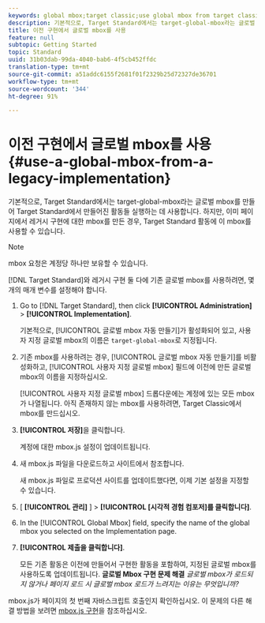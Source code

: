 ```yaml
---
keywords: global mbox;target classic;use global mbox from target classic
description: 기본적으로, Target Standard에서는 target-global-mbox라는 글로벌 mbox를 만들어 Target Standard에서 만들어진 활동들 실행하는 데 사용합니다. 하지만, 이미 페이지에서 레거시 구현에 대한 mbox를 만든 경우, Target Standard 활동에 이 mbox를 사용할 수 있습니다.
title: 이전 구현에서 글로벌 mbox를 사용
feature: null
subtopic: Getting Started
topic: Standard
uuid: 31b03dab-99da-4040-bab6-4f5cb452ffdc
translation-type: tm+mt
source-git-commit: a51addc6155f2681f01f2329b25d72327de36701
workflow-type: tm+mt
source-wordcount: '344'
ht-degree: 91%

---
```



# 이전 구현에서 글로벌 mbox를 사용{#use-a-global-mbox-from-a-legacy-implementation}

기본적으로, Target Standard에서는 target-global-mbox라는 글로벌 mbox를 만들어 Target Standard에서 만들어진 활동들 실행하는 데 사용합니다. 하지만, 이미 페이지에서 레거시 구현에 대한 mbox를 만든 경우, Target Standard 활동에 이 mbox를 사용할 수 있습니다.

>[!NOTE]
>
>mbox 요청은 계정당 하나만 보유할 수 있습니다.

[!DNL Target Standard]와 레거시 구현 둘 다에 기존 글로벌 mbox를 사용하려면, 몇 개의 매개 변수를 설정해야 합니다.

1. Go to [!DNL Target Standard], then click **[!UICONTROL Administration]** > **[!UICONTROL Implementation]**.

   기본적으로, [!UICONTROL 글로벌 mbox 자동 만들기]가 활성화되어 있고, 사용자 지정 글로벌 mbox의 이름은 `target-global-mbox`로 지정됩니다.
1. 기존 mbox를 사용하려는 경우, [!UICONTROL 글로벌 mbox 자동 만들기]를 비활성화하고, [!UICONTROL 사용자 지정 글로벌 mbox] 필드에 이전에 만든 글로벌 mbox의 이름을 지정하십시오.

   [!UICONTROL 사용자 지정 글로벌 mbox] 드롭다운에는 계정에 있는 모든 mbox가 나열됩니다. 아직 존재하지 않는 mbox를 사용하려면, Target Classic에서 mbox를 만드십시오.
1. **[!UICONTROL 저장]**&#x200B;을 클릭합니다.

   계정에 대한 mbox.js 설정이 업데이트됩니다.
1. 새 mbox.js 파일을 다운로드하고 사이트에서 참조합니다.

   새 mbox.js 파일로 프로덕션 사이트를 업데이트했다면, 이제 기본 설정을 지정할 수 있습니다.
1. [ **[!UICONTROL 관리]** ] > **[!UICONTROL [시각적 경험 컴포저]를 클릭합니다]**.
1. In the [!UICONTROL Global Mbox] field, specify the name of the global mbox you selected on the Implementation page.
1. **[!UICONTROL 제출을 클릭합니다]**.

   모든 기존 활동은 이전에 만들어서 구현한 활동을 포함하여, 지정된 글로벌 mbox를 사용하도록 업데이트됩니다.
   **글로벌 Mbox 구현 문제 해결** *글로벌 mbox가 로드되지 않거나 페이지 로드 시 글로벌 mbox 로드가 느려지는 이유는 무엇입니까?*

mbox.js가 페이지의 첫 번째 자바스크립트 호출인지 확인하십시오. 이 문제의 다른 해결 방법을 보려면 [mbox.js 구현](../../../../c-implementing-target/c-implementing-target-for-client-side-web/t-mbox-download/mbox-download.md#task_4EAE26BB84FD4E1D858F411AEDF4B420)을 참조하십시오.
